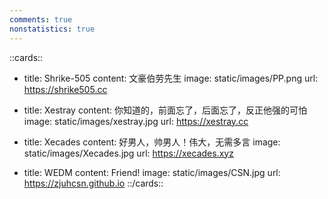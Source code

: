 ```yaml
---
comments: true
nonstatistics: true
---
```

::cards::

- title: Shrike-505
  content: 文豪伯劳先生
  image: static/images/PP.png
  url: https://shrike505.cc

  
- title: Xestray
  content: 你知道的，前面忘了，后面忘了，反正他强的可怕
  image: static/images/xestray.jpg
  url: https://xestray.cc

- title: Xecades
  content: 好男人，帅男人！伟大，无需多言
  image: static/images/Xecades.jpg
  url: https://xecades.xyz

- title: WEDM
  content: Friend!
  image: static/images/CSN.jpg
  url: https://zjuhcsn.github.io
::/cards::  